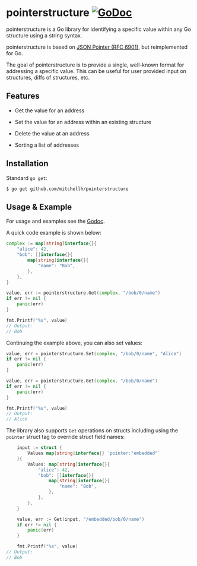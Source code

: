 # pointerstructure [![GoDoc](https://godoc.org/github.com/mitchellh/pointerstructure?status.svg)](https://godoc.org/github.com/mitchellh/pointerstructure)

pointerstructure is a Go library for identifying a specific value within
any Go structure using a string syntax.

pointerstructure is based on
[JSON Pointer (RFC 6901)](https://tools.ietf.org/html/rfc6901), but
reimplemented for Go.

The goal of pointerstructure is to provide a single, well-known format
for addressing a specific value. This can be useful for user provided
input on structures, diffs of structures, etc.

## Features

  * Get the value for an address

  * Set the value for an address within an existing structure

  * Delete the value at an address

  * Sorting a list of addresses

## Installation

Standard `go get`:

```
$ go get github.com/mitchellh/pointerstructure
```

## Usage & Example

For usage and examples see the [Godoc](http://godoc.org/github.com/mitchellh/pointerstructure).

A quick code example is shown below:

```go
complex := map[string]interface{}{
	"alice": 42,
	"bob": []interface{}{
		map[string]interface{}{
			"name": "Bob",
		},
	},
}

value, err := pointerstructure.Get(complex, "/bob/0/name")
if err != nil {
	panic(err)
}

fmt.Printf("%s", value)
// Output:
// Bob
```

Continuing the example above, you can also set values:

```go
value, err = pointerstructure.Set(complex, "/bob/0/name", "Alice")
if err != nil {
	panic(err)
}

value, err = pointerstructure.Get(complex, "/bob/0/name")
if err != nil {
	panic(err)
}

fmt.Printf("%s", value)
// Output:
// Alice
```

The library also supports `Get` operations on structs including using the `pointer`
struct tag to override struct field names:

```go
	input := struct {
		Values map[string]interface{} `pointer:"embedded"`
	}{
		Values: map[string]interface{}{
			"alice": 42,
			"bob": []interface{}{
				map[string]interface{}{
					"name": "Bob",
				},
			},
		},
	}

	value, err := Get(input, "/embedded/bob/0/name")
	if err != nil {
		panic(err)
	}

	fmt.Printf("%s", value)
// Output:
// Bob
```

